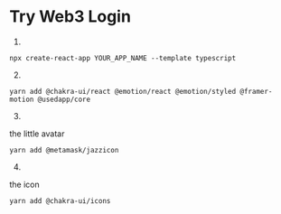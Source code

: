 # Try Web3 Login

1. 
```
npx create-react-app YOUR_APP_NAME --template typescript
```

2. 
```
yarn add @chakra-ui/react @emotion/react @emotion/styled @framer-motion @usedapp/core 
```

3.  
the little avatar
```
yarn add @metamask/jazzicon
```

4. 
the icon 
```
yarn add @chakra-ui/icons
```